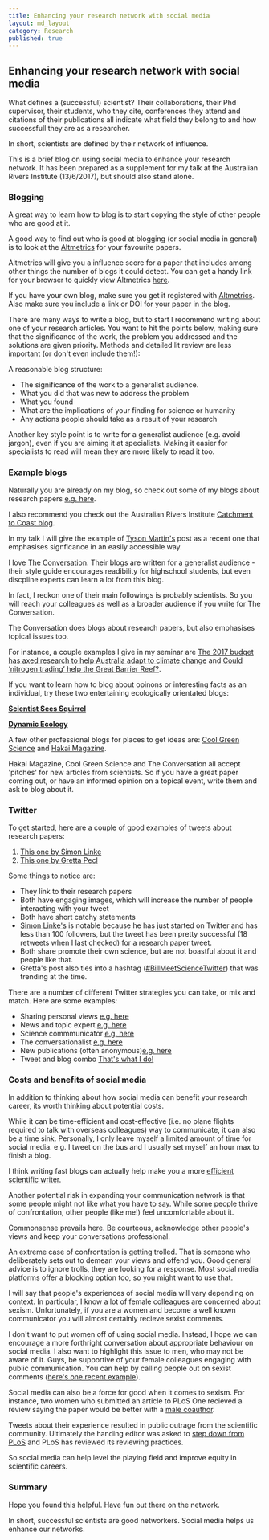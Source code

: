 ```yaml
---
title: Enhancing your research network with social media
layout: md_layout
category: Research
published: true
---
```


## Enhancing your research network with social media

What defines a (successful) scientist? Their collaborations, their Phd supervisor, their students, who they cite, conferences they attend and  citations of their publications all indicate what field they belong to and how successfull they are as a researcher.

In short, scientists are defined by their network of influence.

This is a brief blog on using social media to enhance your research network. It has been prepared as a supplement for my talk at the Australian Rivers Institute (13/6/2017), but should also stand alone.

### Blogging

A great way to learn how to blog is to start copying the style of other people who are good at it.

A good way to find out who is good at blogging (or social media in general) is to look at the [Altmetrics](https://www.altmetric.com) for your favourite papers.

Altmetrics will give you a influence score for a paper that includes among other things the number of blogs it could detect. You can get a handy link for your browser to quickly view Altmetrics [here](https://www.altmetric.com/products/free-tools/bookmarklet/).

If you have your own blog, make sure you get it registered with [Altmetrics](https://help.altmetric.com/support/solutions/articles/6000060979-how-do-i-ensure-that-my-blog-posts-are-picked-up-by-altmetric-).  Also make sure you include a link or DOI for your paper in the blog.

There are many ways to write a blog, but to start I recommend writing about one of your research articles. You want to hit the points below, making sure that the significance of the work, the problem you addressed and the solutions are given priority. Methods and detailed lit review are less important (or don't even include them!):

A reasonable blog structure:

- The significance of the work to a generalist audience.
- What you did that was new to address the problem
- What you found
- What are the implications of your finding for science or humanity
- Any actions people should take as a result of your research

Another key style point is to write for a generalist audience (e.g. avoid jargon), even if you are aiming it at specialists. Making it easier for specialists to read will mean they are more likely to read it too.

### Example blogs

Naturally you are already on my blog, so check out some of my blogs about research papers [e.g. here](http://www.seascapemodels.org/research/2017/05/30/migratory-species-climate-change.html).

I also recommend you check out the Australian Rivers Institute [Catchment to Coast blog](https://catchmenttocoast.wordpress.com/).

In my talk I will give the example of [Tyson Martin's](https://catchmenttocoast.wordpress.com/2017/04/11/reef-fishing/) post as a recent one that emphasises signficance in an easily accessible way.

I love [The Conversation](https://theconversation.com/au). Their blogs are written for a generalist audience - their style guide encourages readibility for highschool students, but even discpline experts can learn a lot from this blog.

In fact, I reckon one of their main followings is probably scientists. So you will reach your colleagues as well as a broader audience if you write for The Conversation.

The Conversation does blogs about research papers, but also emphasises topical issues too.

For instance, a couple examples I give in my seminar are [The 2017 budget has axed research to help Australia adapt to climate change](https://theconversation.com/the-2017-budget-has-axed-research-to-help-australia-adapt-to-climate-change-77477) and [Could ‘nitrogen trading’ help the Great Barrier Reef?](https://theconversation.com/could-nitrogen-trading-help-the-great-barrier-reef-60930).

If you want to learn how to blog about opinons or interesting facts as an individual, try these two entertaining ecologically orientated blogs:

[**Scientist Sees Squirrel**](https://scientistseessquirrel.wordpress.com/)

[**Dynamic Ecology**](https://dynamicecology.wordpress.com/)

A few other professional blogs for places to get ideas are: [Cool Green Science](http://blog.nature.org/science/) and [Hakai Magazine](https://www.hakaimagazine.com/).

Hakai Magazine, Cool Green Science and The Conversation all accept 'pitches' for new articles from scientists. So if you have a great paper coming out, or have an informed opinion on a topical event, write them and ask to blog about it.

### Twitter

To get started, here are a couple of good examples of tweets about research papers:
1. [This one by Simon Linke](https://twitter.com/DocSlinky/status/872608867359768577
)
2. [This one by Gretta Pecl](https://twitter.com/GrettaPecl/status/865856218211930113
)

Some things to notice are:

- They link to their research papers
- Both have engaging images, which will increase the number of people interacting with your tweet
- Both have short catchy statements
- [Simon Linke's](https://twitter.com/DocSlinky) is notable because he has just started on Twitter and has less than 100 followers, but the tweet has been pretty successful (18 retweets when I last checked) for a research paper tweet.
- Both share promote their own science, but are not boastful about it and people like that.
- Gretta's post also ties into a hashtag ([#BillMeetScienceTwitter](https://twitter.com/hashtag/BillMeetScienceTwitter?src=hash)) that was trending at the time.

There are a number of different Twitter strategies you can take, or mix and match.  Here are some examples:

- Sharing personal views [e.g. here](https://twitter.com/RallidaeRule)
- News and topic expert [e.g. here](https://twitter.com/TrevorABranch/status/874123067324153856)
- Science commmunicator [e.g. here](https://twitter.com/JacquelynGill)
- The conversationalist [e.g. here](https://twitter.com/RallidaeRule/status/873259176591601664)
- New publications (often anonymous)[e.g. here](https://twitter.com/remotelysense)
- Tweet and blog combo [That's what I do!](https://twitter.com/bluecology/status/874371959382867969)

### Costs and benefits of social media

In addition to thinking about how social media can benefit your research career, its worth thinking about potential costs.

While it can be time-efficient and cost-effective (i.e. no plane flights required to talk with overseas colleagues) way to communicate, it can also be a time sink. Personally, I only leave myself a limited amount of time for social media. e.g. I tweet on the bus and I usually set myself an hour max to finish a blog.

I think writing fast blogs can actually help make you a more [efficient scientific writer](http://www.seascapemodels.org/research/2016/07/25/write-like-a-runner.html).

Another potential risk in expanding your communication network is that some people might not like what you have to say. While some people thrive of confrontation, other people (like me!) feel uncomfortable about it.

Commonsense prevails here. Be courteous, acknowledge other people's views and keep your conversations professional.

An extreme case of confrontation is getting trolled. That is someone who deliberately sets out to demean your views and offend you. Good general advice is to ignore trolls, they are looking for a response. Most social media platforms offer a blocking option too, so you might want to use that.

I will say that people's experiences of social media will vary depending on context. In particular, I know a lot of female colleagues are concerned about sexism. Unfortunately, if you are a women and become a well known communicator you will almost certainly recieve sexist comments.

I don't want to put women off of using social media. Instead, I hope we can encourage a more forthright conversation about appropriate behaviour on social media. I also want to highlight this issue to men, who may not be aware of it. Guys, be supportive of your female colleagues engaging with public communication. You can help by calling people out on sexist comments ([here's one recent example](https://twitter.com/TrevorABranch/status/872551407592718336)).

Social media can also be a force for good when it comes to sexism. For instance, two women who submitted an article to PLoS One recieved a review saying the paper would be better with a [male coauthor](https://twitter.com/FionaIngleby/status/593408243772297216).

Tweets about their experience resulted in public outrage from the scientific community. Ultimately the handing editor was asked to [step down from PLoS](http://www.sciencemag.org/news/2015/05/plos-one-ousts-reviewer-editor-after-sexist-peer-review-storm) and PLoS has reviewed its reviewing practices.

So social media can help level the playing field and improve equity in  scientific careers.

### Summary
Hope you found this helpful. Have fun out there on the network.

In short, successful scientists are good networkers. Social media helps us enhance our networks.
